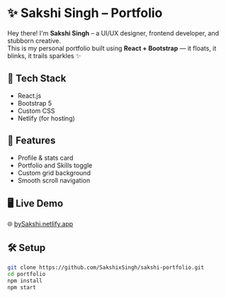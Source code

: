 # ✨ Sakshi Singh – Portfolio

Hey there! I'm **Sakshi Singh** – a UI/UX designer, frontend developer, and stubborn creative.  
This is my personal portfolio built using **React + Bootstrap** — it floats, it blinks, it trails sparkles ✨

## 🚀 Tech Stack
- React.js
- Bootstrap 5
- Custom CSS
- Netlify (for hosting)

## 📂 Features
- Profile & stats card
- Portfolio and Skills toggle
- Custom grid background
- Smooth scroll navigation

## 🖥️ Live Demo
🌐 [bySakshi.netlify.app](https://bysakshi.netlify.app/)

## 🛠️ Setup
```bash
git clone https://github.com/SakshixSingh/sakshi-portfolio.git
cd portfolio
npm install
npm start
